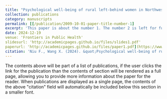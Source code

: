 ```yaml
---
title: "Psychological well-being of rural left-behind women in Northwest China and its associated factors: a regional, population-based study"
collection: publications
category: manuscripts
permalink: [[/publication/2009-10-01-paper-title-number-1]        
excerpt: 'This paper is about the number 1. The number 2 is left for future work.'
date: 2024-12-19
venue: 'Frontiers in Public Health'
slidesurl: 'http://academicpages.github.io/files/slides1.pdf'
paperurl: 'http://academicpages.github.io/files/paper1.pdf](https://www.frontiersin.org/journals/public-health/articles/10.3389/fpubh.2024.1395996/'
citation: 'Niu F., Wang X. (2024). &quot;Psychological well-being of rural left-behind women in Northwest China and its associated factors: a regional, population-based study.&quot; <i>Frontiers in Public Health</i>. 12(1).'
---
```


The contents above will be part of a list of publications, if the user clicks the link for the publication than the contents of section will be rendered as a full page, allowing you to provide more information about the paper for the reader. When publications are displayed as a single page, the contents of the above "citation" field will automatically be included below this section in a smaller font.
